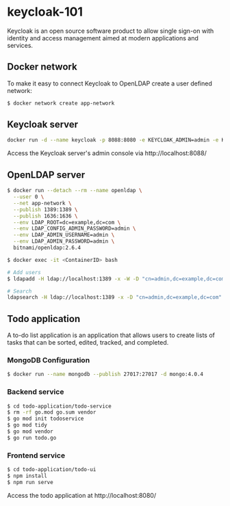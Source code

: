 # keycloak-101

Keycloak is an open source software product to allow single sign-on with identity and access management aimed at modern applications and services.

## Docker network

To make it easy to connect Keycloak to OpenLDAP create a user defined network:

```sh
$ docker network create app-network
```

## Keycloak server

```sh
docker run -d --name keycloak -p 8088:8080 -e KEYCLOAK_ADMIN=admin -e KEYCLOAK_ADMIN_PASSWORD=admin --net app-network quay.io/keycloak/keycloak:22.0.1 start-dev
```

Access the Keycloak server's admin console via http://localhost:8088/

## OpenLDAP server

```sh
$ docker run --detach --rm --name openldap \
  --user 0 \
  --net app-network \
  --publish 1389:1389 \
  --publish 1636:1636 \
  --env LDAP_ROOT=dc=example,dc=com \
  --env LDAP_CONFIG_ADMIN_PASSWORD=admin \
  --env LDAP_ADMIN_USERNAME=admin \
  --env LDAP_ADMIN_PASSWORD=admin \
  bitnami/openldap:2.6.4

$ docker exec -it <ContainerID> bash

# Add users
$ ldapadd -H ldap://localhost:1389 -x -W -D "cn=admin,dc=example,dc=com" -f users.ldif

# Search
ldapsearch -H ldap://localhost:1389 -x -D "cn=admin,dc=example,dc=com" -w admin -b "dc=example,dc=com"
```

## Todo application

A to-do list application is an application that allows users to create lists of tasks that can be sorted, edited, tracked, and completed. 

### MongoDB Configuration

```sh
$ docker run --name mongodb --publish 27017:27017 -d mongo:4.0.4
```

### Backend service

```sh
$ cd todo-application/todo-service
$ rm -rf go.mod go.sum vendor
$ go mod init todoservice
$ go mod tidy
$ go mod vendor
$ go run todo.go
```

### Frontend service

```sh
$ cd todo-application/todo-ui
$ npm install
$ npm run serve
```

Access the todo application at http://localhost:8080/
